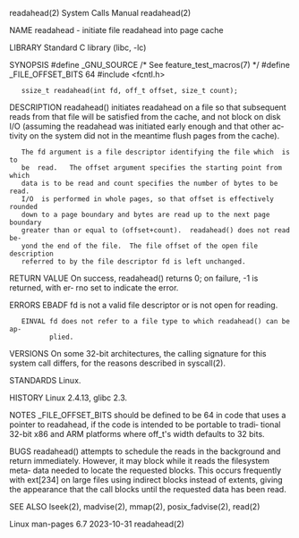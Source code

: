 readahead(2)                  System Calls Manual                 readahead(2)

NAME
       readahead - initiate file readahead into page cache

LIBRARY
       Standard C library (libc, -lc)

SYNOPSIS
       #define _GNU_SOURCE             /* See feature_test_macros(7) */
       #define _FILE_OFFSET_BITS 64
       #include <fcntl.h>

       ssize_t readahead(int fd, off_t offset, size_t count);

DESCRIPTION
       readahead() initiates readahead on a file so that subsequent reads from
       that  file  will be satisfied from the cache, and not block on disk I/O
       (assuming the readahead was initiated early enough and that  other  ac‐
       tivity  on  the  system  did  not  in the meantime flush pages from the
       cache).

       The fd argument is a file descriptor identifying the file which  is  to
       be  read.   The offset argument specifies the starting point from which
       data is to be read and count specifies the number of bytes to be  read.
       I/O  is performed in whole pages, so that offset is effectively rounded
       down to a page boundary and bytes are read up to the next page boundary
       greater than or equal to (offset+count).  readahead() does not read be‐
       yond the end of the file.  The file offset of the open file description
       referred to by the file descriptor fd is left unchanged.

RETURN VALUE
       On success, readahead() returns 0; on failure, -1 is returned, with er‐
       rno set to indicate the error.

ERRORS
       EBADF  fd is not a valid file descriptor or is not open for reading.

       EINVAL fd does not refer to a file type to which readahead() can be ap‐
              plied.

VERSIONS
       On some 32-bit architectures, the calling  signature  for  this  system
       call differs, for the reasons described in syscall(2).

STANDARDS
       Linux.

HISTORY
       Linux 2.4.13, glibc 2.3.

NOTES
       _FILE_OFFSET_BITS  should  be  defined  to  be  64  in code that uses a
       pointer to readahead, if the code is intended to be portable to  tradi‐
       tional  32-bit x86 and ARM platforms where off_t's width defaults to 32
       bits.

BUGS
       readahead() attempts to schedule the reads in the background and return
       immediately.  However, it may block while it reads the filesystem meta‐
       data needed to locate the requested  blocks.   This  occurs  frequently
       with  ext[234] on large files using indirect blocks instead of extents,
       giving the appearance that the call blocks until the requested data has
       been read.

SEE ALSO
       lseek(2), madvise(2), mmap(2), posix_fadvise(2), read(2)

Linux man-pages 6.7               2023-10-31                      readahead(2)
